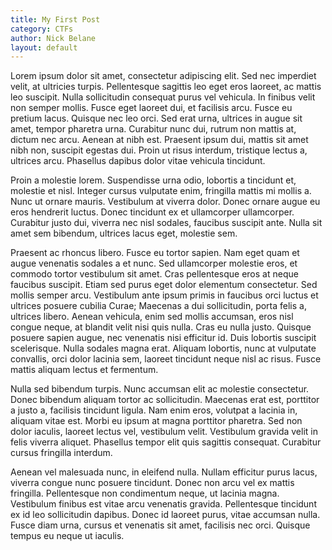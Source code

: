 ```yaml
---
title: My First Post
category: CTFs
author: Nick Belane
layout: default
---
```


Lorem ipsum dolor sit amet, consectetur adipiscing elit. Sed nec imperdiet velit, at ultricies turpis. Pellentesque sagittis leo eget eros laoreet, ac mattis leo suscipit. Nulla sollicitudin consequat purus vel vehicula. In finibus velit non semper mollis. Fusce eget laoreet dui, et facilisis arcu. Fusce eu pretium lacus. Quisque nec leo orci. Sed erat urna, ultrices in augue sit amet, tempor pharetra urna. Curabitur nunc dui, rutrum non mattis at, dictum nec arcu. Aenean at nibh est. Praesent ipsum dui, mattis sit amet nibh non, suscipit egestas dui. Proin ut risus interdum, tristique lectus a, ultrices arcu. Phasellus dapibus dolor vitae vehicula tincidunt.

Proin a molestie lorem. Suspendisse urna odio, lobortis a tincidunt et, molestie et nisl. Integer cursus vulputate enim, fringilla mattis mi mollis a. Nunc ut ornare mauris. Vestibulum at viverra dolor. Donec ornare augue eu eros hendrerit luctus. Donec tincidunt ex et ullamcorper ullamcorper. Curabitur justo dui, viverra nec nisl sodales, faucibus suscipit ante. Nulla sit amet sem bibendum, ultrices lacus eget, molestie sem.

Praesent ac rhoncus libero. Fusce eu tortor sapien. Nam eget quam et augue venenatis sodales a et nunc. Sed ullamcorper molestie eros, et commodo tortor vestibulum sit amet. Cras pellentesque eros at neque faucibus suscipit. Etiam sed purus eget dolor elementum consectetur. Sed mollis semper arcu. Vestibulum ante ipsum primis in faucibus orci luctus et ultrices posuere cubilia Curae; Maecenas a dui sollicitudin, porta felis a, ultrices libero. Aenean vehicula, enim sed mollis accumsan, eros nisl congue neque, at blandit velit nisi quis nulla. Cras eu nulla justo. Quisque posuere sapien augue, nec venenatis nisi efficitur id. Duis lobortis suscipit scelerisque. Nulla sodales magna erat. Aliquam lobortis, nunc at vulputate convallis, orci dolor lacinia sem, laoreet tincidunt neque nisl ac risus. Fusce mattis aliquam lectus et fermentum.

Nulla sed bibendum turpis. Nunc accumsan elit ac molestie consectetur. Donec bibendum aliquam tortor ac sollicitudin. Maecenas erat est, porttitor a justo a, facilisis tincidunt ligula. Nam enim eros, volutpat a lacinia in, aliquam vitae est. Morbi eu ipsum at magna porttitor pharetra. Sed non dolor iaculis, laoreet lectus vel, vestibulum velit. Vestibulum gravida velit in felis viverra aliquet. Phasellus tempor elit quis sagittis consequat. Curabitur cursus fringilla interdum.

Aenean vel malesuada nunc, in eleifend nulla. Nullam efficitur purus lacus, viverra congue nunc posuere tincidunt. Donec non arcu vel ex mattis fringilla. Pellentesque non condimentum neque, ut lacinia magna. Vestibulum finibus est vitae arcu venenatis gravida. Pellentesque tincidunt ex id leo sollicitudin dapibus. Donec id laoreet purus, vitae accumsan nulla. Fusce diam urna, cursus et venenatis sit amet, facilisis nec orci. Quisque tempus eu neque ut iaculis.
